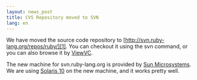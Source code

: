 ```yaml
---
layout: news_post
title: CVS Repository moved to SVN
lang: en
---
```


We have moved the source code repository to
[http://svn.ruby-lang.org/repos/ruby/][1]. You can checkout it using the
svn command, or you can also browse it by [ViewVC][2].

The new machine for svn.ruby-lang.org is provided by [Sun
Microsystems][3]. We are using [Solaris 10][4] on the new machine, and
it works pretty well.

[1]: http://svn.ruby-lang.org/repos/ruby/ 
[2]: http://svn.ruby-lang.org/cgi-bin/viewvc.cgi?root=ruby 
[3]: http://www.sun.com 
[4]: http://www.sun.com/software/solaris/ 
